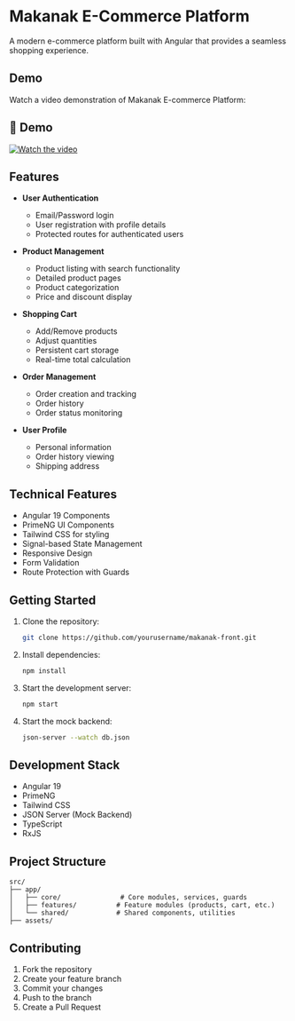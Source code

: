 # Makanak E-Commerce Platform

A modern e-commerce platform built with Angular that provides a seamless shopping experience.

## Demo

Watch a video demonstration of Makanak E-commerce Platform:

## 🎥 Demo

[![Watch the video](https://drive.google.com/uc?export=view&id=1HdZ6c-_MuL-VjQqn8-DGQrkd6ZtJ77Tl)](https://drive.google.com/file/d/1CT2TZWYS5ZVMxGNzewiJqi72tsmGRFvr/view?usp=sharing)

## Features

- **User Authentication**

  - Email/Password login
  - User registration with profile details
  - Protected routes for authenticated users

- **Product Management**

  - Product listing with search functionality
  - Detailed product pages
  - Product categorization
  - Price and discount display

- **Shopping Cart**

  - Add/Remove products
  - Adjust quantities
  - Persistent cart storage
  - Real-time total calculation

- **Order Management**

  - Order creation and tracking
  - Order history
  - Order status monitoring

- **User Profile**
  - Personal information 
  - Order history viewing
  - Shipping address 

## Technical Features

- Angular 19 Components
- PrimeNG UI Components
- Tailwind CSS for styling
- Signal-based State Management
- Responsive Design
- Form Validation
- Route Protection with Guards

## Getting Started

1. Clone the repository:

   ```bash
   git clone https://github.com/yourusername/makanak-front.git
   ```

2. Install dependencies:

   ```bash
   npm install
   ```

3. Start the development server:

   ```bash
   npm start
   ```

4. Start the mock backend:

   ```bash
   json-server --watch db.json
   ```

## Development Stack

- Angular 19
- PrimeNG
- Tailwind CSS
- JSON Server (Mock Backend)
- TypeScript
- RxJS

## Project Structure

```
src/
├── app/
│   ├── core/               # Core modules, services, guards
│   ├── features/          # Feature modules (products, cart, etc.)
│   └── shared/            # Shared components, utilities
├── assets/
```

## Contributing

1. Fork the repository
2. Create your feature branch
3. Commit your changes
4. Push to the branch
5. Create a Pull Request
